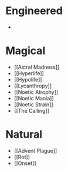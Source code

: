# Engineered
- 
# Magical
- [[Astral Madness]]
- [[Hyperlife]]
- [[Hypolife]]
- [[Lycanthropy]]
- [[Noetic Atrophy]]
- [[Noetic Mania]]
- [[Noetic Strain]]
- [[The Calling]]
# Natural
- [[Advent Plague]]
- [[Rot]]
- [[Onset]]